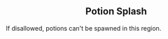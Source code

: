 <h2 style="text-align:center;"> Potion Splash </h2>

If disallowed, potions can't be spawned in this region.
